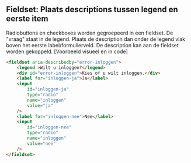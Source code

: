 ## Fieldset: Plaats descriptions tussen legend en eerste item

Radiobuttons en checkboxes worden gegroepeerd in een fieldset. De "vraag" staat in de legend. Plaats de description dan onder de legend vlak boven het eerste label/formulierveld. De description kan aan de fieldset worden gekoppeld.
[Voorbeeld visueel en in code]

<!-- prettier-ignore -->
```html
<fieldset aria-describedby="error-inloggen">
    <legend >Wilt u inloggen?</legend>
    <div id="error-inloggen">Kies of u wilt inloggen.</div>
    <label for="inloggen-ja">Ja</label>
    <input
        id="inloggen-ja"
        type="radio"
        name="inloggen"
        value="ja"
    />
    <label for="inloggen-nee">Nee</label>
    <input
        id="inloggen-nee"
        type="radio"
        name="inloggen"
        value="nee"
    />
</fieldset>
```
